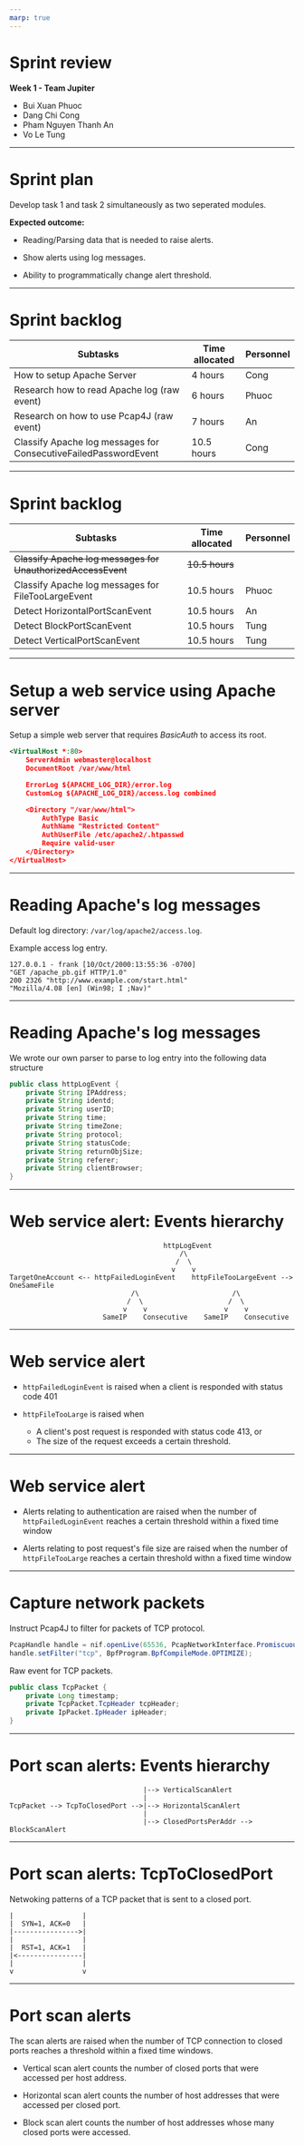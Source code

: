 ```yaml
---
marp: true
---
```


# Sprint review

**Week 1 - Team Jupiter**

+ Bui Xuan Phuoc
+ Dang Chi Cong
+ Pham Nguyen Thanh An
+ Vo Le Tung

---

# Sprint plan

Develop task 1 and task 2 simultaneously as two seperated modules.

**Expected outcome:**

+ Reading/Parsing data that is needed to raise alerts.

+ Show alerts using log messages.

+ Ability to programmatically change alert threshold.

---

# Sprint backlog

| Subtasks | Time allocated | Personnel |
|----------|----------------|-----------|
| How to setup Apache Server | 4 hours | Cong |
| Research how to read Apache log (raw event) | 6 hours | Phuoc |
| Research on how to use Pcap4J (raw event) | 7 hours | An |
| Classify Apache log messages for ConsecutiveFailedPasswordEvent | 10.5 hours | Cong |

---

# Sprint backlog

| Subtasks | Time allocated | Personnel |
|----------|----------------|-----------|
| ~~Classify Apache log messages for UnauthorizedAccessEvent~~ | ~~10.5 hours~~ | |
| Classify Apache log messages for FileTooLargeEvent | 10.5 hours | Phuoc |
| Detect HorizontalPortScanEvent | 10.5 hours | An |
| Detect BlockPortScanEvent | 10.5 hours | Tung |
| Detect VerticalPortScanEvent | 10.5 hours | Tung |

---

# Setup a web service using Apache server

Setup a simple web server that requires *BasicAuth* to access its root.

```xml
<VirtualHost *:80>
    ServerAdmin webmaster@localhost
    DocumentRoot /var/www/html

    ErrorLog ${APACHE_LOG_DIR}/error.log
    CustomLog ${APACHE_LOG_DIR}/access.log combined

    <Directory "/var/www/html">
        AuthType Basic
        AuthName "Restricted Content"
        AuthUserFile /etc/apache2/.htpasswd
        Require valid-user
    </Directory>
</VirtualHost>
```

---

# Reading Apache's log messages

Default log directory: `/var/log/apache2/access.log`.

Example access log entry.

```
127.0.0.1 - frank [10/Oct/2000:13:55:36 -0700]
"GET /apache_pb.gif HTTP/1.0"
200 2326 "http://www.example.com/start.html"
"Mozilla/4.08 [en] (Win98; I ;Nav)"
```

---

# Reading Apache's log messages

We wrote our own parser to parse to log entry into the following data structure

```java
public class httpLogEvent {
    private String IPAddress;
    private String identd;
    private String userID;
    private String time;
    private String timeZone;
    private String protocol;
    private String statusCode;
    private String returnObjSize;
    private String referer;
    private String clientBrowser;
}
```

---

# Web service alert: Events hierarchy

```text
                                      httpLogEvent
                                          /\
                                         /  \
                                        v    v
TargetOneAccount <-- httpFailedLoginEvent    httpFileTooLargeEvent --> OneSameFile
                              /\                       /\
                             /  \                     /  \
                            v    v                   v    v
                       SameIP    Consecutive    SameIP    Consecutive
```

---

# Web service alert

+ `httpFailedLoginEvent` is raised when a client is responded with status code 401

+ `httpFileTooLarge` is raised when
    + A client's post request is responded with status code 413, or
    + The size of the request exceeds a certain threshold.

---

# Web service alert

+ Alerts relating to authentication are raised when the number of `httpFailedLoginEvent` reaches a certain threshold within a fixed time window

+ Alerts relating to post request's file size are raised when the number of `httpFileTooLarge` reaches a certain threshold withn a fixed time window

---

# Capture network packets

Instruct Pcap4J to filter for packets of TCP protocol.

```java
PcapHandle handle = nif.openLive(65536, PcapNetworkInterface.PromiscuousMode.PROMISCUOUS, 100);
handle.setFilter("tcp", BpfProgram.BpfCompileMode.OPTIMIZE);
```

Raw event for TCP packets.

```java
public class TcpPacket {
    private Long timestamp;
    private TcpPacket.TcpHeader tcpHeader;
    private IpPacket.IpHeader ipHeader;
}
```

---

# Port scan alerts: Events hierarchy

```text
                                 |--> VerticalScanAlert
                                 |
TcpPacket --> TcpToClosedPort -->|--> HorizontalScanAlert
                                 |
                                 |--> ClosedPortsPerAddr --> BlockScanAlert
```

---

# Port scan alerts: TcpToClosedPort

Netwoking patterns of a TCP packet that is sent to a closed port.

```
|                 |
|  SYN=1, ACK=0   |
|---------------->|
|                 |
|  RST=1, ACK=1   |
|<----------------|
|                 |
v                 v
```

---

# Port scan alerts

The scan alerts are raised when the number of TCP connection to closed ports reaches a threshold within a fixed time windows.

+ Vertical scan alert counts the number of closed ports that were accessed per host address.

+ Horizontal scan alert counts the number of host addresses that were accessed per closed port.

+ Block scan alert counts the number of host addresses whose many closed ports were accessed.